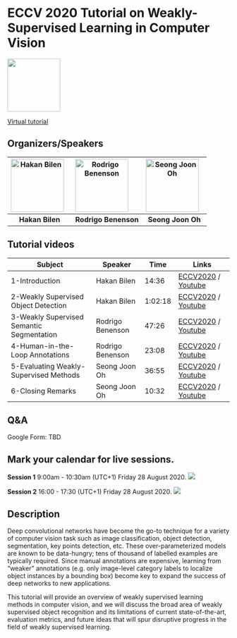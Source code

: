 # ECCV 2020 Tutorial on Weakly-Supervised Learning in Computer Vision

<a target="_blank" href="https://workshopsandtutorials.eccv2020.eu/papers/subject/weakly-supervised-learning-in-computer-vision/"><img border="0" src="https://workshopsandtutorials.eccv2020.eu/static/images/eccv-online-logo_A.png" height=120px></a>

[Virtual tutorial](https://workshopsandtutorials.eccv2020.eu/papers/subject/weakly-supervised-learning-in-computer-vision/)

## Organizers/Speakers

<img src="hakan.jpg" alt="Hakan Bilen" style="float: left; margin-right: 10px;" height=120px/> |  <img src="rodrigo.jpg" alt="Rodrigo Benenson" style="float: left; margin-right: 10px;" height=120px/> | <img src="joon.jpg" alt="Seong Joon Oh" style="float: left; margin-right: 10px;" height=120px/>
:--:|:--: | :--:
**Hakan Bilen** | **Rodrigo Benenson** | **Seong Joon Oh**

## Tutorial videos

Subject | Speaker | Time | Links
-- | -- | -- | -- 
1-Introduction | Hakan Bilen | 14:36 | [ECCV2020](https://workshopsandtutorials.eccv2020.eu/paper/947/) / [Youtube](https://www.youtube.com/watch?v=-cc2RYF37zE&list=PLcD_yLvcdUll95mAnBDV0rZKhfClJMZMr&index=2)
2-Weakly Supervised Object Detection | Hakan Bilen | 1:02:18 | [ECCV2020](https://workshopsandtutorials.eccv2020.eu/paper/440/) / [Youtube](https://www.youtube.com/watch?v=L3m5SFOMNlo&list=PLcD_yLvcdUll95mAnBDV0rZKhfClJMZMr&index=2)
3-Weakly Supervised Semantic Segmentation | Rodrigo Benenson | 47:26 | [ECCV2020](https://workshopsandtutorials.eccv2020.eu/paper/438/) / [Youtube](https://www.youtube.com/watch?v=jM1T1HwbY5s&list=PLcD_yLvcdUll95mAnBDV0rZKhfClJMZMr&index=3)
4-Human-in-the-Loop Annotations | Rodrigo Benenson | 23:08 | [ECCV2020](https://workshopsandtutorials.eccv2020.eu/paper/948/) / [Youtube](https://www.youtube.com/watch?v=PCwpO3mLhZk&list=PLcD_yLvcdUll95mAnBDV0rZKhfClJMZMr&index=4)
5-Evaluating Weakly-Supervised Methods | Seong Joon Oh | 36:55 | [ECCV2020](https://workshopsandtutorials.eccv2020.eu/paper/949/) / [Youtube](https://www.youtube.com/watch?v=D_dEkeb-fto&list=PLcD_yLvcdUll95mAnBDV0rZKhfClJMZMr&index=5)
6-Closing Remarks | Seong Joon Oh | 10:32 | [ECCV2020](https://workshopsandtutorials.eccv2020.eu/paper/950/) / [Youtube](https://www.youtube.com/watch?v=IgO0g-R8HcA&list=PLcD_yLvcdUll95mAnBDV0rZKhfClJMZMr&index=6)

## Q&A

Google Form: TBD

## Mark your calendar for live sessions.

**Session 1** 9:00am - 10:30am (UTC+1) Friday 28 August 2020. <a target="_blank" href="https://calendar.google.com/event?action=TEMPLATE&amp;tmeid=NnFvMDI1MDVyMjFxbjFlcmRnazd2bHB2NjcgY29hbGxhb2hAbQ&amp;tmsrc=coallaoh%40gmail.com"><img border="0" src="https://www.google.com/calendar/images/ext/gc_button1_en-GB.gif"></a>

**Session 2** 16:00 - 17:30 (UTC+1) Friday 28 August 2020. <a target="_blank" href="https://calendar.google.com/event?action=TEMPLATE&amp;tmeid=MGMwdms2NDM3MDBqOGQwZDdtMDh0dmU1YTcgY29hbGxhb2hAbQ&amp;tmsrc=coallaoh%40gmail.com"><img border="0" src="https://www.google.com/calendar/images/ext/gc_button1_en-GB.gif"></a>


## Description
Deep convolutional networks have become the go-to technique for a variety of computer vision task such as image classification, object detection, segmentation, key points detection, etc. These over-parameterized models are known to be data-hungry; tens of thousand of labelled examples are typically required. Since manual annotations are expensive, learning from “weaker” annotations (e.g. only image-level category labels to localize object instances by a bounding box) become key to expand the success of deep networks to new applications.

This tutorial will provide an overview of weakly supervised learning methods in computer vision, and we will discuss the broad area of weakly supervised object recognition and its limitations of current state-of-the-art, evaluation metrics, and future ideas that will spur disruptive progress in the field of weakly supervised learning.



